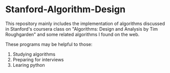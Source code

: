 Stanford-Algorithm-Design
=========================

This repository mainly includes the implementation of algorithms discussed in 
Stanford's coursera class on "Algorithms: Design and Analysis by Tim Roughgarden"
and some related algorithms I found on the web.


These programs may be helpful to those:
  1. Studying algorithms
  2. Preparing for interviews
  3. Learing python
